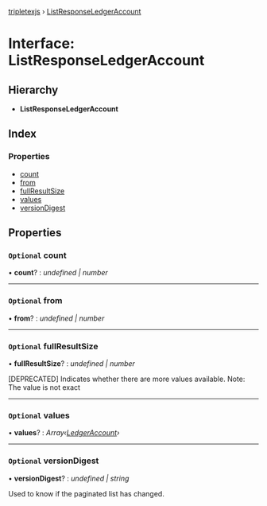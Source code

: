 [tripletexjs](../README.md) › [ListResponseLedgerAccount](listresponseledgeraccount.md)

# Interface: ListResponseLedgerAccount

## Hierarchy

* **ListResponseLedgerAccount**

## Index

### Properties

* [count](listresponseledgeraccount.md#optional-count)
* [from](listresponseledgeraccount.md#optional-from)
* [fullResultSize](listresponseledgeraccount.md#optional-fullresultsize)
* [values](listresponseledgeraccount.md#optional-values)
* [versionDigest](listresponseledgeraccount.md#optional-versiondigest)

## Properties

### `Optional` count

• **count**? : *undefined | number*

___

### `Optional` from

• **from**? : *undefined | number*

___

### `Optional` fullResultSize

• **fullResultSize**? : *undefined | number*

[DEPRECATED] Indicates whether there are more values available. Note: The value is not exact

___

### `Optional` values

• **values**? : *Array‹[LedgerAccount](ledgeraccount.md)›*

___

### `Optional` versionDigest

• **versionDigest**? : *undefined | string*

Used to know if the paginated list has changed.
